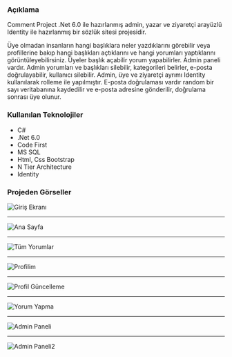 ### Açıklama
Comment Project .Net 6.0 ile hazırlanmış admin, yazar ve ziyaretçi arayüzlü
Identity ile hazırlanmış bir sözlük sitesi projesidir.

Üye olmadan insanların hangi başlıklara neler yazdıklarını görebilir veya profillerine bakıp hangi başlıkları açtıklarını ve hangi yorumları yaptıklarını görüntüleyebilirsiniz.
Üyeler başlık açabilir yorum yapabilirler. 
Admin paneli vardır. Admin yorumları ve başlıkları silebilir, kategorileri belirler, e-posta doğrulayabilir, kullanıcı silebilir. 
Admin, üye ve ziyaretçi ayrımı Identity kullanılarak rolleme ile yapılmıştır. E-posta doğrulaması vardır random bir sayı veritabanına kaydedilir ve e-posta adresine gönderilir, doğrulama sonrası üye olunur.
### Kullanılan Teknolojiler
- C#
- .Net 6.0 
- Code First
- MS SQL
- Html, Css Bootstrap
- N Tier Architecture
- Identity

### Projeden Görseller

![Giriş Ekranı](https://iili.io/JH2xnr7.png "Giriş Ekranı")

------------

![Ana Sayfa](https://iili.io/JH2xIku.png "Ana Sayfa")

------------

![Tüm Yorumlar](https://iili.io/JH2xx29.png "Tüm Yorumlar")

------------

![Profilim](https://iili.io/JH2x2mG.png "Profilim")

------------

![Profil Güncelleme](https://iili.io/JH2xBB2.png "Profil Güncelleme")

------------

![Yorum Yapma](https://iili.io/JH2xz7e.png "Yorum Yapma")

------------

![Admin Paneli](https://iili.io/JH2xdes.png "Admin Paneli")

------------

![Admin Paneli2](https://iili.io/JH2xJ7n.png "Admin Paneli2")
